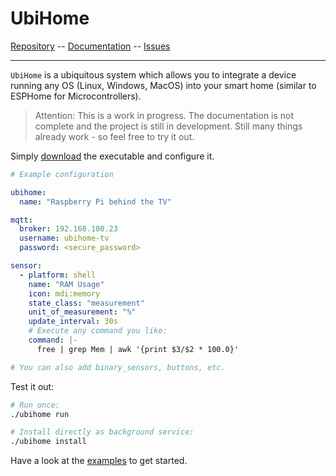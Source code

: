 # UbiHome


[Repository](https://github.com/DanielHabenicht/UbiHome) -- [Documentation](https://danielhabenicht.github.io/UbiHome/) -- [Issues](https://github.com/DanielHabenicht/UbiHome/issues)

---

`UbiHome` is a ubiquitous system which allows you to integrate a device running any OS (Linux, Windows, MacOS) into your smart home (similar to ESPHome for Microcontrollers).

> Attention: This is a work in progress. The documentation is not complete and the project is still in development.
> Still many things already work - so feel free to try it out.

Simply [download](https://danielhabenicht.github.io/UbiHome/getting_started/index.html) the executable and configure it.

```yaml
# Example configuration

ubihome:
  name: "Raspberry Pi behind the TV"

mqtt: 
  broker: 192.168.100.23
  username: ubihome-tv
  password: <secure_password>

sensor:
  - platform: shell
    name: "RAM Usage"
    icon: mdi:memory
    state_class: "measurement"
    unit_of_measurement: "%"
    update_interval: 30s
    # Execute any command you like:
    command: |-
      free | grep Mem | awk '{print $3/$2 * 100.0}'

# You can also add binary_sensors, buttons, etc.
```

Test it out:

```bash
# Run once:
./ubihome run

# Install directly as background service:
./ubihome install
```

Have a look at the [examples](https://danielhabenicht.github.io/UbiHome/examples/index.html) to get started.

